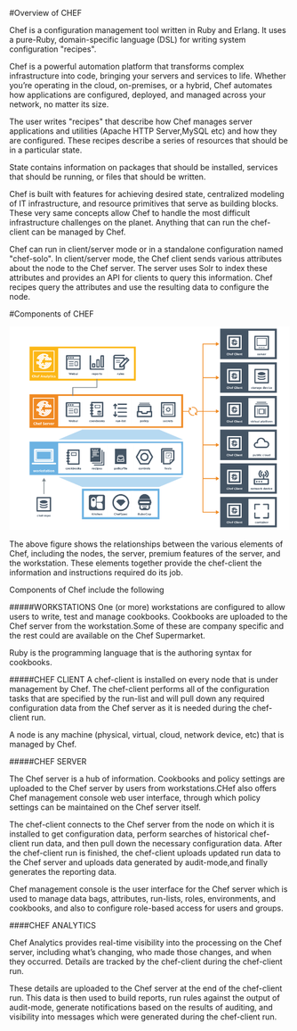 #Overview of CHEF

Chef is a configuration management tool written in Ruby and Erlang. It uses a pure-Ruby, domain-specific language (DSL) for writing system configuration "recipes".

Chef is a powerful automation platform that transforms complex infrastructure into code, bringing your servers and services to life. Whether you’re operating in the cloud, on-premises, or a hybrid, Chef automates how applications are configured, deployed, and managed across your network, no matter its size.

The user writes "recipes" that describe how Chef manages server applications and utilities (Apache HTTP Server,MySQL etc) and how they are configured. These recipes describe a series of resources that should be in a particular state.

State contains information on packages that should be installed, services that should be running, or files that should be written.

Chef is built with features for achieving desired state, centralized modeling of IT infrastructure, and resource primitives that serve as building blocks. These very same concepts allow Chef to handle the most difficult infrastructure challenges on the planet. Anything that can run the chef-client can be managed by Chef.

Chef can run in client/server mode or in a standalone configuration named "chef-solo". In client/server mode, the Chef client sends various attributes about the node to the Chef server. The server uses Solr to index these attributes and provides an API for clients to query this information. Chef recipes query the attributes and use the resulting data to configure the node.

#Components of CHEF

![alt text](https://github.com/pkdevaraj/Presentations/blob/gh-pages/Chef%20Images/ChefComponents.png "ChefComponents")

The above figure shows the relationships between the various elements of Chef, including the nodes, the server, premium features of the server, and the workstation. These elements together provide the chef-client the information and instructions required do its job.

Components of Chef include the following

#####WORKSTATIONS
One (or more) workstations are configured to allow users to write, test and manage cookbooks.
Cookbooks are uploaded to the Chef server from the workstation.Some of these are company specific and the rest could are available on the Chef Supermarket.

Ruby is the programming language that is the authoring syntax for cookbooks.

#####CHEF CLIENT
A chef-client is installed on every node that is under management by Chef. The chef-client performs all of the configuration tasks that are specified by the run-list and will pull down any required configuration data from the Chef server as it is needed during the chef-client run.

A node is any machine (physical, virtual, cloud, network device, etc) that is managed by Chef.

#####CHEF SERVER

The Chef server is a hub of information. Cookbooks and policy settings are uploaded to the Chef server by users from workstations.CHef also offers Chef management console web user interface, through which policy settings can be maintained on the Chef server itself.

The chef-client connects to the Chef server from the node on which it is installed to get configuration data, perform searches of historical chef-client run data, and then pull down the necessary configuration data. After the chef-client run is finished, the chef-client uploads updated run data to the Chef server and uploads data generated by audit-mode,and finally generates the reporting data.

Chef management console is the user interface for the Chef server which is used to manage data bags, attributes, run-lists, roles, environments, and cookbooks, and also to configure role-based access for users and groups.

####CHEF ANALYTICS

Chef Analytics provides real-time visibility into the processing on the Chef server, including what’s changing, who made those changes, and when they occurred. Details are tracked by the chef-client during the chef-client run.

These details are uploaded to the Chef server at the end of the chef-client run. This data is then used to build reports, run rules against the output of audit-mode, generate notifications based on the results of auditing, and visibility into messages which were generated during the chef-client run.


